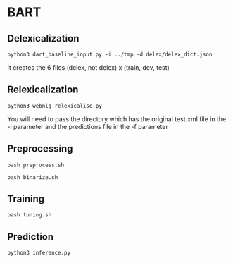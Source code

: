 # BART

## Delexicalization 

``` 
python3 dart_baseline_input.py -i ../tmp -d delex/delex_dict.json 
``` 

It creates the 6 files (delex, not delex) x (train, dev, test)

## Relexicalization 

``` 
python3 webnlg_relexicalise.py 
``` 

You will need to pass the directory which has the original test.xml file in the -i parameter and the predictions file in the -f parameter


## Preprocessing 

```
bash preprocess.sh
```

```
bash binarize.sh  
```

## Training

```
bash tuning.sh
```

## Prediction

```
python3 inference.py
```
